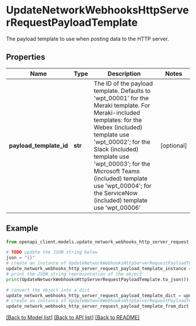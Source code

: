 # UpdateNetworkWebhooksHttpServerRequestPayloadTemplate

The payload template to use when posting data to the HTTP server.

## Properties

Name | Type | Description | Notes
------------ | ------------- | ------------- | -------------
**payload_template_id** | **str** | The ID of the payload template. Defaults to &#39;wpt_00001&#39; for the Meraki template. For Meraki-included templates: for the Webex (included) template use &#39;wpt_00002&#39;; for the Slack (included) template use &#39;wpt_00003&#39;; for the Microsoft Teams (included) template use &#39;wpt_00004&#39;; for the ServiceNow (included) template use &#39;wpt_00006&#39; | [optional] 

## Example

```python
from openapi_client.models.update_network_webhooks_http_server_request_payload_template import UpdateNetworkWebhooksHttpServerRequestPayloadTemplate

# TODO update the JSON string below
json = "{}"
# create an instance of UpdateNetworkWebhooksHttpServerRequestPayloadTemplate from a JSON string
update_network_webhooks_http_server_request_payload_template_instance = UpdateNetworkWebhooksHttpServerRequestPayloadTemplate.from_json(json)
# print the JSON string representation of the object
print(UpdateNetworkWebhooksHttpServerRequestPayloadTemplate.to_json())

# convert the object into a dict
update_network_webhooks_http_server_request_payload_template_dict = update_network_webhooks_http_server_request_payload_template_instance.to_dict()
# create an instance of UpdateNetworkWebhooksHttpServerRequestPayloadTemplate from a dict
update_network_webhooks_http_server_request_payload_template_from_dict = UpdateNetworkWebhooksHttpServerRequestPayloadTemplate.from_dict(update_network_webhooks_http_server_request_payload_template_dict)
```
[[Back to Model list]](../README.md#documentation-for-models) [[Back to API list]](../README.md#documentation-for-api-endpoints) [[Back to README]](../README.md)


